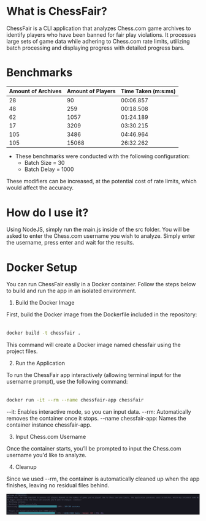 # What is ChessFair?

ChessFair is a CLI application that analyzes Chess.com game archives to identify players who have been banned for fair play violations. It processes large sets of game data while adhering to Chess.com rate limits, utilizing batch processing and displaying progress with detailed progress bars.

# Benchmarks

| Amount of Archives       | Amount of Players     | Time Taken (m:s:ms) |
|--------------------------|-----------------------|---------------------|
| 28                       | 90                    | 00:06.857           |
| 48                       | 259                   | 00:18.508           |
| 62                       | 1057                  | 01:24.189           |
| 17                       | 3209                  | 03:30.215           |
| 105                      | 3486                  | 04:46.964           |
| 105                      | 15068                 | 26:32.262           |

* These benchmarks were conducted with the following configuration:
    - Batch Size  = 30
    - Batch Delay = 1000

These modifiers can be increased, at the potential cost of rate limits, which would affect the accuracy.

# How do I use it?

Using NodeJS, simply run the main.js inside of the src folder. You will be asked to enter the Chess.com username you wish to analyze. Simply enter the username, press enter and wait for the results.

# Docker Setup

You can run ChessFair easily in a Docker container. Follow the steps below to build and run the app in an isolated environment.

1. Build the Docker Image

First, build the Docker image from the Dockerfile included in the repository:

```bash

docker build -t chessfair .

```

This command will create a Docker image named chessfair using the project files.

2. Run the Application

To run the ChessFair app interactively (allowing terminal input for the username prompt), use the following command:

```bash

docker run -it --rm --name chessfair-app chessfair

```
--it: Enables interactive mode, so you can input data.
--rm: Automatically removes the container once it stops.
--name chessfair-app: Names the container instance chessfair-app.

3. Input Chess.com Username

Once the container starts, you’ll be prompted to input the Chess.com username you'd like to analyze.

4. Cleanup

Since we used --rm, the container is automatically cleaned up when the app finishes, leaving no residual files behind.


![ChessFair Demo Image](assets/demo.jpg)
